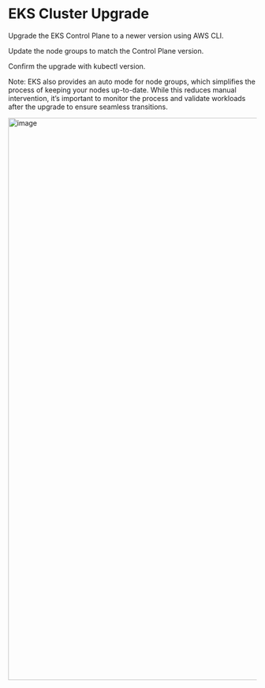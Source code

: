 # EKS Cluster Upgrade

Upgrade the EKS Control Plane to a newer version using AWS CLI.

Update the node groups to match the Control Plane version.

Confirm the upgrade with kubectl version.

Note: EKS also provides an auto mode for node groups, which simplifies the process of keeping your nodes up-to-date. While this reduces manual intervention, it’s important to monitor the process and validate workloads after the upgrade to ensure seamless transitions.

<img width="1139" alt="image" src="https://github.com/user-attachments/assets/71284f8c-a2d7-4a3d-adc2-12a9265e5212" />
<br/>


